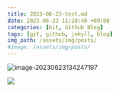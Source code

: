 ```yaml
---
title: 2023-06-23-test.md
date: 2023-06-23 11:20:48 +09:00
categories: [Git, Github Blog]
tags: [git, github, jekyll, blog]
img_path: /assets/img/posts/
#image: /assets/img/posts/
---
```


![image-20230623134247197](image-20230623134247197.png)



![](image-20230623134656625.png)